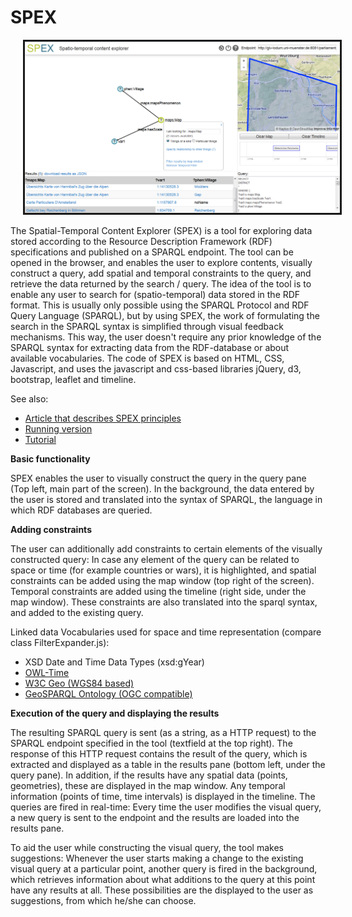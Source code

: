 # SPEX

<img src="spex_layout_neu.png" alt="spex" width=600 class="left" border="3" hspace=20 vspace=0 /> 

The Spatial-Temporal Content Explorer (SPEX) is a tool for exploring data stored according to the Resource Description Framework (RDF) specifications and published on a SPARQL endpoint.
The tool can be opened in the browser, and enables the user to explore contents, visually construct a query, add spatial and temporal constraints to the query, and retrieve the data returned by the search / query.
The idea of the tool is to enable any user to search for (spatio-temporal) data stored in the RDF format. This is usually only possible using the SPARQL Protocol and RDF Query Language (SPARQL), but by using SPEX, the work of formulating the search in the SPARQL syntax is simplified through visual feedback mechanisms. This way, the user doesn't require any prior knowledge of the SPARQL syntax for extracting data from the RDF-database or about available vocabularies.
The code of SPEX is based on HTML, CSS, Javascript, and uses the javascript and css-based libraries jQuery, d3, bootstrap, leaflet and timeline.

See also:
- <a href="http://www.semantic-web-journal.net/content/exploratory-querying-sparql-endpoints-space-and-time-1">Article that describes SPEX principles</a>
- <a href="http://giv-lodum.uni-muenster.de/spex/">Running version</a>
- <a href="http://giv-lodum.uni-muenster.de/spex/help.html">Tutorial</a>


<b> Basic functionality </b>

SPEX enables the user to visually construct the query in the query pane (Top left, main part of the screen). In the background, the data entered by the user is stored and translated into the syntax of SPARQL, the language in which RDF databases are queried.

<b> Adding constraints </b>

The user can additionally add constraints to certain elements of the visually constructed query: In case any element of the query can be related to space or time (for example countries or wars), it is highlighted, and spatial constraints can be added using the map window (top right of the screen). Temporal constraints are added using the timeline (right side, under the map window). These constraints are also translated into the sparql syntax, and added to the existing query.

Linked data Vocabularies used for space and time representation (compare class FilterExpander.js):
- XSD Date and Time Data Types (xsd:gYear)
- <a href="http://www.w3.org/2006/time"> OWL-Time</a>
- <a href="http://www.w3.org/2003/01/geo/wgs84_pos"> W3C Geo (WGS84 based)</a>
- <a href="http://www.opengis.net/ont/geosparql"> GeoSPARQL Ontology (OGC compatible)</a>


<b> Execution of the query and displaying the results </b>

The resulting SPARQL query is sent (as a string, as a HTTP request) to the SPARQL endpoint specified in the tool (textfield at the top right). The response of this HTTP request contains the result of the query, which is extracted and displayed as a table in the results pane (bottom left, under the query pane). In addition, if the results have any spatial data (points, geometries), these are displayed in the map window. Any temporal information (points of time, time intervals) is displayed in the timeline.
The queries are fired in real-time: Every time the user modifies the visual query, a new query is sent to the endpoint and the results are loaded into the results pane.

To aid the user while constructing the visual query, the tool makes suggestions: Whenever the user starts making a change to the existing visual query at a particular point, another query is fired in the background, which retrieves information about what additions to the query at this point have any results at all. These possibilities are the displayed to the user as suggestions, from which he/she can choose.

 
 
 
